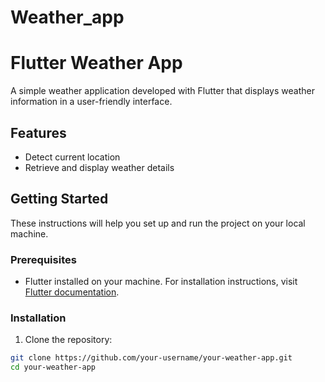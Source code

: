 # Weather_app

# Flutter Weather App

A simple weather application developed with Flutter that displays weather information in a user-friendly interface.

## Features

- Detect current location
- Retrieve and display weather details

## Getting Started

These instructions will help you set up and run the project on your local machine.

### Prerequisites

- Flutter installed on your machine. For installation instructions, visit [Flutter documentation](https://flutter.dev/docs/get-started/install).

### Installation

1. Clone the repository:

```bash
git clone https://github.com/your-username/your-weather-app.git
cd your-weather-app



